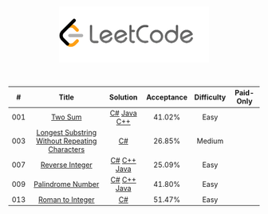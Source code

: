 <p align="center"><img width="300" src="https://raw.githubusercontent.com/ZhaoxiZhang/LeetCodeCrawler/master/pictures/site-logo.png"></p>

<p align="center">
    <img src="https://img.shields.io/badge/5/991-Solved/Total-blue.svg" alt="">
    <img src="https://img.shields.io/badge/Easy-4-green.svg" alt="">
    <img src="https://img.shields.io/badge/Medium-1-orange.svg" alt="">
    <img src="https://img.shields.io/badge/Hard-0-red.svg" alt="">
</p>

| # | Title | Solution | Acceptance | Difficulty | Paid-Only
|:--:|:-----:|:---------:|:----:|:----:|:----:|
| 001 | [Two Sum](./001.two-sum/two-sum.md) | [C#](./001.two-sum/two-sum.cs) [Java](./001.two-sum/two-sum.java) [C++](./001.two-sum/two-sum.cpp)  | 41.02% | Easy |   |
| 003 | [Longest Substring Without Repeating Characters](./003.longest-substring-without-repeating-characters/longest-substring-without-repeating-characters.md) | [C#](./003.longest-substring-without-repeating-characters/longest-substring-without-repeating-characters.cs)  | 26.85% | Medium |   |
| 007 | [Reverse Integer](./007.reverse-integer/reverse-integer.md) | [C#](./007.reverse-integer/reverse-integer.cs) [C++](./007.reverse-integer/reverse-integer.cpp) [Java](./007.reverse-integer/reverse-integer.java)  | 25.09% | Easy |   |
| 009 | [Palindrome Number](./009.palindrome-number/palindrome-number.md) | [C#](./009.palindrome-number/palindrome-number.cs) [C++](./009.palindrome-number/palindrome-number.cpp) [Java](./009.palindrome-number/palindrome-number.java)  | 41.80% | Easy |   |
| 013 | [Roman to Integer](./013.roman-to-integer/roman-to-integer.md) | [C#](./013.roman-to-integer/roman-to-integer.cs)  | 51.47% | Easy |   |

